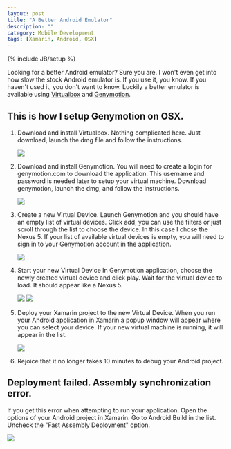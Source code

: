 ```yaml
---
layout: post
title: "A Better Android Emulator"
description: ""
category: Mobile Development 
tags: [Xamarin, Android, OSX]
---
```

{% include JB/setup %}

Looking for a better Android emulator? Sure you are. I won't even get into how 
slow the stock Android emulator is. If you use it, you know. If you haven't used 
it, you don't want to know. Luckily a better emulator is available using 
[Virtualbox](https://www.virtualbox.org) and [Genymotion](http://www.genymotion.com). 
 
## This is how I setup Genymotion on OSX.
 
 1. Download and install Virtualbox. 
 	Nothing complicated here. Just download, launch the dmg file and follow the
 	 instructions.
 	 
 	<img src = "{{ site.url }}/assets/androidemulator/VirtualBoxInstall.png" style="max-width: 600px" />
 
 2. Download and install Genymotion.
 	You will need to create a login for genymotion.com to download the application.
 	This username and password is needed later to setup your virtual machine. 
 	Download genymotion, launch the dmg, and follow the instructions.
 	
 	<img src = "{{ site.url }}/assets/androidemulator/GenymotionInstall.png" style="max-width: 600px" />
 	
 3. Create a new Virtual Device.
 	Launch Genymotion and you should have an empty list of virtual devices.
 	Click add, you can use the filters or just scroll through the list to choose the device.
 	In this case I chose the Nexus 5. If your list of available virtual devices is empty,
 	you will need to sign in to your Genymotion account in the application.
 	
 	<img src = "{{ site.url }}/assets/androidemulator/VirtualDeviceList.png" style="max-width: 600px" />
 	 
 4. Start your new Virtual Device
 	In Genymotion application, choose the newly created virtual device and click play.
 	Wait for the virtual device to load. It should appear like a Nexus 5.
 
	<img src = "{{ site.url }}/assets/androidemulator/YourVirtualDevices.png" style="max-width: 600px" />

 	<img src = "{{ site.url }}/assets/androidemulator/NexusAndroidEmulator.png" style="max-width: 600px" />
 	 
 5. Deploy your Xamarin project to the new Virtual Device.
    When you run your Android application in Xamarin a popup window will appear where
 	you can select your device. If your new virtual machine is running, it will appear in
 	the list.
 	
 	<img src = "{{ site.url }}/assets/androidemulator/XamarinSelectDevice.png" style="max-width: 600px" />
 	
 6. Rejoice that it no longer takes 10 minutes to debug your Android project.

## Deployment failed. Assembly synchronization error.

If you get this error when attempting to run your application. Open the 
options of your Android project in Xamarin. Go to Android Build
in the list. Uncheck the "Fast Assembly Deployment" option.

<img src = "{{ site.url }}/assets/androidemulator/XamarinAndroidBuildOptions.png" style="max-width: 600px" />